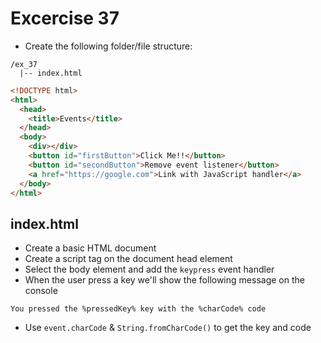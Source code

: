 # Excercise 37

* Create the following folder/file structure:
```
/ex_37
  |-- index.html
```

```html
<!DOCTYPE html>
<html>
  <head>
    <title>Events</title>
  </head>
  <body>
    <div></div>
    <button id="firstButton">Click Me!!</button>
    <button id="secondButton">Remove event listener</button>
    <a href="https://google.com">Link with JavaScript handler</a>
  </body>
</html>
```

## index.html
* Create a basic HTML document
* Create a script tag on the document head element
* Select the body element and add the `keypress` event handler
* When the user press a key we'll show the following message on the console
```
You pressed the %pressedKey% key with the %charCode% code
```
* Use `event.charCode` & `String.fromCharCode()` to get the key and code